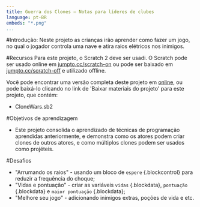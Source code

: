 ```yaml
---
title: Guerra dos Clones — Notas para líderes de clubes 
language: pt-BR
embeds: "*.png"
...
```


#Introdução:
Neste projeto as crianças irão aprender como fazer um jogo, no qual o jogador controla uma nave e atira raios elétricos nos inimigos. 

#Recursos
Para este projeto, o Scratch 2 deve ser usadi. O Scratch pode ser usado online em [jumpto.cc/scratch-on](http://jumpto.cc/scratch-on) ou pode ser baixado em [jumpto.cc/scratch-off](http://jumpto.cc/scratch-off) e utilizado offline.

Você pode encontrar uma versão completa deste projeto em <a href="http://scratch.mit.edu/projects/46018140/#editor">online</a>, ou pode baixá-lo clicando no link de 'Baixar materiais do projeto' para este projeto, que contém:

+ CloneWars.sb2

#Objetivos de aprendizagem
+ Este projeto consolida o aprendizado de técnicas de programação aprendidas anteriormente, e demonstra como os atores podem criar clones de outros atores, e como múltiplos clones podem ser usados como projéteis. 

#Desafios
+ "Arrumando os raios" - usando um bloco de `espere` {.blockcontrol} para reduzir a frequência do choque;
+ "Vidas e pontuação" - criar as variáveis `vidas` {.blockdata}, `pontuação` {.blockdata} e `maior pontuação` {.blockdata};
+ "Melhore seu jogo" - adicionando inimigos extras, poções de vida e etc.
